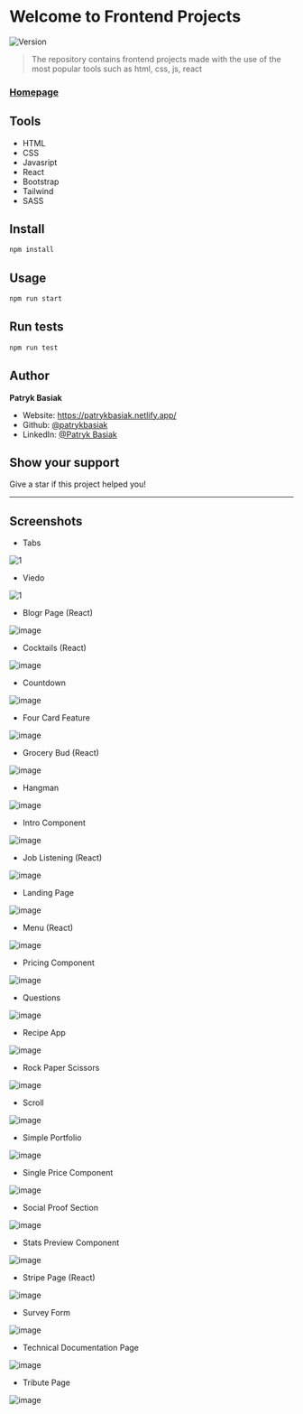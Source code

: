 # Welcome to Frontend Projects
![Version](https://img.shields.io/badge/version-1.0.0-blue.svg?cacheSeconds=2592000)

> The repository contains frontend projects made with the use of the most popular tools such as html, css, js, react

### [Homepage](https://patrykbasiak.netlify.app/)

## Tools

* HTML
* CSS
* Javasript
* React
* Bootstrap
* Tailwind
* SASS

## Install

```sh
npm install
```

## Usage

```sh
npm run start
```

## Run tests

```sh
npm run test
```

## Author

**Patryk Basiak**

* Website: https://patrykbasiak.netlify.app/
* Github: [@patrykbasiak](https://github.com/patrykbasiak)
* LinkedIn: [@Patryk Basiak](https://www.linkedin.com/in/patryk-basiak-a8404a212/)

## Show your support

Give a star if this project helped you!


***
## Screenshots

* Tabs

![1](https://user-images.githubusercontent.com/37413799/122683795-e55fe780-d201-11eb-8db8-8bce6a7aac98.png)

* Viedo

![1](https://user-images.githubusercontent.com/37413799/122683870-52737d00-d202-11eb-8c2b-cc820765945b.png)

* Blogr Page (React)

![image](https://user-images.githubusercontent.com/37413799/122683949-d463a600-d202-11eb-9204-1226ae0121c2.png)


* Cocktails (React)

![image](https://user-images.githubusercontent.com/37413799/122683973-f9f0af80-d202-11eb-9529-ed1650f74674.png)

* Countdown
 
 ![image](https://user-images.githubusercontent.com/37413799/122683988-1bea3200-d203-11eb-919a-f3e5451abf31.png)


* Four Card Feature

![image](https://user-images.githubusercontent.com/37413799/122684005-41773b80-d203-11eb-8d08-8fbf20d1324a.png)

* Grocery Bud (React)

![image](https://user-images.githubusercontent.com/37413799/122684401-7d130500-d205-11eb-8877-5b2abd9c885c.png)

* Hangman

![image](https://user-images.githubusercontent.com/37413799/122684422-91ef9880-d205-11eb-9c11-d1ddafe20b38.png)

* Intro Component

![image](https://user-images.githubusercontent.com/37413799/122684433-a3d13b80-d205-11eb-8986-0da3cc7b23cd.png)

* Job Listening (React)

![image](https://user-images.githubusercontent.com/37413799/122684447-b6e40b80-d205-11eb-8c51-d18edfc88120.png)

* Landing Page

![image](https://user-images.githubusercontent.com/37413799/122684360-3cb38700-d205-11eb-86b4-81375fe2ee73.png)

* Menu (React)

![image](https://user-images.githubusercontent.com/37413799/122684457-c2cfcd80-d205-11eb-9da2-eec98ad3fde4.png)

* Pricing Component 

![image](https://user-images.githubusercontent.com/37413799/122684470-d54a0700-d205-11eb-8bf2-cd50d5ecf9ec.png)

* Questions

![image](https://user-images.githubusercontent.com/37413799/122684495-f27ed580-d205-11eb-8e7d-f4e1c74e2868.png)

* Recipe App

![image](https://user-images.githubusercontent.com/37413799/122786910-13eaca80-d2b5-11eb-9fbe-e4d698ca16d1.png)

* Rock Paper Scissors 

![image](https://user-images.githubusercontent.com/37413799/122684501-fc083d80-d205-11eb-8c92-dfc3eaee66b8.png)

* Scroll

![image](https://user-images.githubusercontent.com/37413799/122684509-09bdc300-d206-11eb-8ff8-871b1e97d4b7.png)

* Simple Portfolio

![image](https://user-images.githubusercontent.com/37413799/122684522-1510ee80-d206-11eb-8ef5-7ebfa08f2a14.png)

* Single Price Component

![image](https://user-images.githubusercontent.com/37413799/122684530-1f32ed00-d206-11eb-84b3-81ed43f8b88c.png)

* Social Proof Section

![image](https://user-images.githubusercontent.com/37413799/122684540-2b1eaf00-d206-11eb-89b6-f72de1e90f3e.png)

* Stats Preview Component

![image](https://user-images.githubusercontent.com/37413799/122684550-3f62ac00-d206-11eb-93e9-6e3971fe429b.png)

* Stripe Page (React)

![image](https://user-images.githubusercontent.com/37413799/122684556-4ee1f500-d206-11eb-9421-4ce9c2ed1e42.png)

* Survey Form

![image](https://user-images.githubusercontent.com/37413799/122684563-5acdb700-d206-11eb-9346-48c4c22bc285.png)

* Technical Documentation Page

![image](https://user-images.githubusercontent.com/37413799/122684570-67eaa600-d206-11eb-9597-2eabf5bccf0d.png)

* Tribute Page

![image](https://user-images.githubusercontent.com/37413799/122684587-7f299380-d206-11eb-834e-6d04896af7bc.png)









